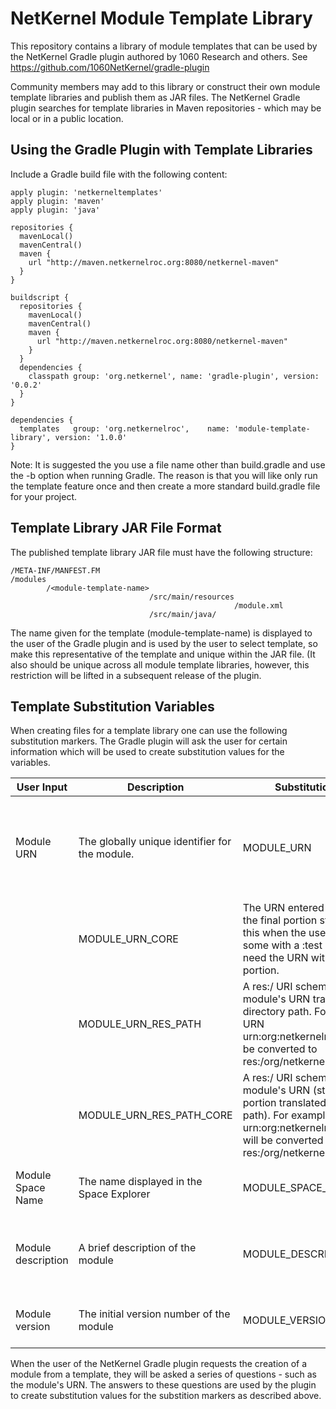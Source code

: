 # NetKernel Module Template Library

This repository contains a library of module templates that can be used by
the NetKernel Gradle plugin authored by 1060 Research
and others. See https://github.com/1060NetKernel/gradle-plugin

Community members may add to this library or construct their
own module template libraries and publish them as JAR files.
The NetKernel Gradle plugin searches for template libraries
in Maven repositories - which may be local or in a public
location.

## Using the Gradle Plugin with Template Libraries

Include a Gradle build file with the following content:

    apply plugin: 'netkerneltemplates'
    apply plugin: 'maven'
    apply plugin: 'java'

    repositories {
      mavenLocal()
      mavenCentral()
      maven {
        url "http://maven.netkernelroc.org:8080/netkernel-maven"
      }
    }

    buildscript {
      repositories {
        mavenLocal()
        mavenCentral()
        maven {
          url "http://maven.netkernelroc.org:8080/netkernel-maven"
        }
      }
      dependencies {
        classpath group: 'org.netkernel', name: 'gradle-plugin', version: '0.0.2'
      }
    }

    dependencies {
      templates   group: 'org.netkernelroc',    name: 'module-template-library', version: '1.0.0'
    }

Note: It is suggested the you use a file name other than build.gradle and use the -b option when
running Gradle. The reason is that you will like only run the template feature once and then
create a more standard build.gradle file for your project.


## Template Library JAR File Format

The published template library JAR file must have the following
structure:

    /META-INF/MANFEST.FM
    /modules
            /<module-template-name>
                                   /src/main/resources
                                                      /module.xml
                                   /src/main/java/


The name given for the template (module-template-name) is displayed to
the user of the Gradle plugin and is used by the user to select
template, so make this representative of the template
and unique within the JAR file. (It also should be unique across all
module template libraries, however, this restriction will be lifted
in a subsequent release of the plugin.

## Template Substitution Variables

When creating files for a template library one can use the following
substitution markers.
The Gradle plugin will ask the user for certain information which will
be used to create substitution values for the variables.


User Input | Description | Substitution Variable | Description
----- | ----- | ----- | ----
Module URN | The globally unique identifier for the module. | MODULE_URN | Use where the full module URN as entered by the user should be used
  |  |  MODULE_URN_CORE | The URN entered by the user with the final portion stripped off. Use this when the user might enter some with a :test suffix and you need the URN without the final portion.
  |  |  MODULE_URN_RES_PATH | A res:/ URI scheme with the module's URN translated into a directory path. For example, the URN urn:org:netkernelroc:lang:scala will be converted to res:/org/netkernelroc/lang/scala .
  |  |  MODULE_URN_RES_PATH_CORE | A res:/ URI scheme with the module's URN (stripped of the final portion translated into a directory path). For example, the URN urn:org:netkernelroc:lang:scala:test will be converted to res:/org/netkernelroc/lang/scala .
Module Space Name | The name displayed in the Space Explorer | MODULE_SPACE_NAME | For example "Lang / Scala"
Module description | A brief description of the module | MODULE_DESCRIPTION | For example "Support for the Scala language."
Module version | The initial version number of the module | MODULE_VERSION | If not provided, defaults to 1.0.0

When the user of the NetKernel Gradle plugin requests the creation of a module from a template,
they will be asked a series of questions - such as the module's URN.
The answers to these questions are used by the plugin to create substitution values
for the substition markers as described above.
